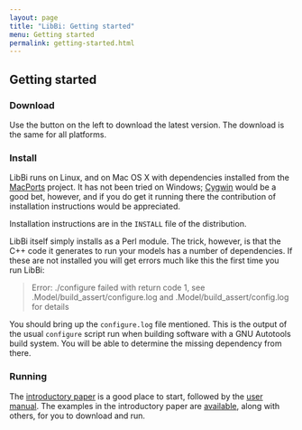```yaml
---
layout: page
title: "LibBi: Getting started"
menu: Getting started
permalink: getting-started.html
---
```


## Getting started

### Download

Use the button on the left to download the latest version. The download is the
same for all platforms.

### Install

LibBi runs on Linux, and on Mac OS X with dependencies installed from the
[MacPorts](http://www.macports.org) project. It has not been tried on Windows;
[Cygwin](http://www.cygwin.com) would be a good bet, however, and if you do
get it running there the contribution of installation instructions would be
appreciated.

Installation instructions are in the `INSTALL` file of the distribution.

LibBi itself simply installs as a Perl module. The trick, however, is that the
C++ code it generates to run your models has a number of dependencies. If
these are not installed you will get errors much like this the first time you
run LibBi:

> Error: ./configure failed with return code 1, see
> .Model/build_assert/configure.log and .Model/build_assert/config.log for
> details

You should bring up the `configure.log` file mentioned. This is the output of
the usual `configure` script run when building software with a GNU Autotools
build system. You will be able to determine the missing dependency from there.

### Running

The [introductory paper](/papers) is a good place to start, followed by the
[user manual](/documentation). The examples in the introductory paper are
[available](/examples), along with others, for you to download and run.
